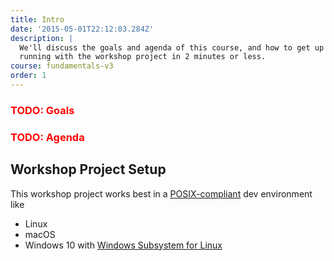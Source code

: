 ```yaml
---
title: Intro
date: '2015-05-01T22:12:03.284Z'
description: |
  We'll discuss the goals and agenda of this course, and how to get up and
  running with the workshop project in 2 minutes or less.
course: fundamentals-v3
order: 1
---
```


<h3 style="color:red">TODO: Goals</h3>
<h3 style="color:red">TODO: Agenda</h3>

## Workshop Project Setup

This workshop project works best in a [POSIX-compliant][POSIX] dev environment
like 
* Linux
* macOS
* Windows 10 with [Windows Subsystem for Linux][WSL2]



[POSIX]: https://en.wikipedia.org/wiki/POSIX
[WSL2]:https://docs.microsoft.com/en-us/windows/wsl/


